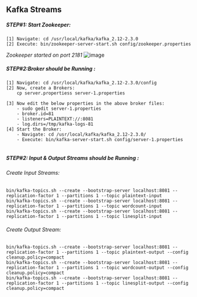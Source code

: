 ## Kafka Streams


##### STEP#1: Start Zookeeper:
```
[1] Navigate: cd /usr/local/kafka/kafka_2.12-2.3.0
[2] Execute: bin/zookeeper-server-start.sh config/zookeeper.properties 
```
*Zookeeper started on port 2181*
![image](https://user-images.githubusercontent.com/45539698/66250650-2892d200-e763-11e9-9a29-2255515a6c16.png)


##### STEP#2:Broker should be Running :
```
[1] Navigate: cd /usr/local/kafka/kafka_2.12-2.3.0/config
[2] Now, create a Brokers:
    cp server.propertiess server-1.properties
   
[3] Now edit the below properties in the above broker files:
    - sudo gedit server-1.properties
    - broker.id=81
    - listeners=PLAINTEXT://:8081
    - log.dirs=/tmp/kafka-logs-81   
[4] Start the Broker:  
    - Navigate: cd /usr/local/kafka/kafka_2.12-2.3.0/
    - Execute: bin/kafka-server-start.sh config/server-1.properties 
    
 ```
  
##### STEP#2: Input & Output Streams should be Running :
###### Create Input Streams:
```
bin/kafka-topics.sh --create --bootstrap-server localhost:8081 --replication-factor 1 --partitions 1 --topic plaintext-input
bin/kafka-topics.sh --create --bootstrap-server localhost:8081 --replication-factor 1 --partitions 1 --topic wordcount-input
bin/kafka-topics.sh --create --bootstrap-server localhost:8081 --replication-factor 1 --partitions 1 --topic linesplit-input

```
###### Create Output Stream:
```
bin/kafka-topics.sh --create --bootstrap-server localhost:8081 --replication-factor 1 --partitions 1 --topic plaintext-output --config cleanup.policy=compact
bin/kafka-topics.sh --create --bootstrap-server localhost:8081 --replication-factor 1 --partitions 1 --topic wordcount-output --config cleanup.policy=compact
bin/kafka-topics.sh --create --bootstrap-server localhost:8081 --replication-factor 1 --partitions 1 --topic linesplit-output --config cleanup.policy=compact
```






```bin/kafka-console-consumer.sh --bootstrap-server localhost:9092 --topic output-topic --from-beginning --formatter kafka.tools.DefaultMessageFormatter --property print.key=true --property print.value=true --property key.deserializer=org.apache.kafka.common.serialization.StringDeserializer --property value.deserializer=org.apache.kafka.common.serialization.LongDeserializer
	
	

```




















    
